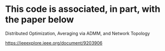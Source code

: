 # This code is associated, in part, with the paper below

Distributed Optimization, Averaging via ADMM, and Network Topology

https://ieeexplore.ieee.org/document/9203906
